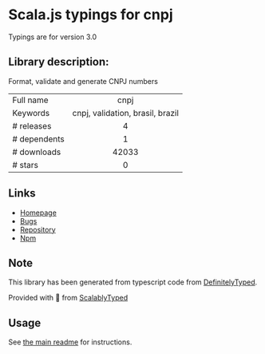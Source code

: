 
# Scala.js typings for cnpj

Typings are for version 3.0

## Library description:
Format, validate and generate CNPJ numbers

|                    |                 |
| ------------------ | :-------------: |
| Full name          | cnpj |
| Keywords           | cnpj, validation, brasil, brazil |
| # releases         | 4 |
| # dependents       | 1 |
| # downloads        | 42033 |
| # stars            | 0 |

## Links
- [Homepage](https://github.com/gabrielizaias/cnpj#readme)
- [Bugs](https://github.com/gabrielizaias/cnpj/issues)
- [Repository](https://github.com/gabrielizaias/cnpj)
- [Npm](https://www.npmjs.com/package/cnpj)
    


## Note
This library has been generated from typescript code from [DefinitelyTyped](https://definitelytyped.org).

Provided with :purple_heart: from [ScalablyTyped](https://github.com/oyvindberg/ScalablyTyped)

## Usage
See [the main readme](../../readme.md) for instructions.


